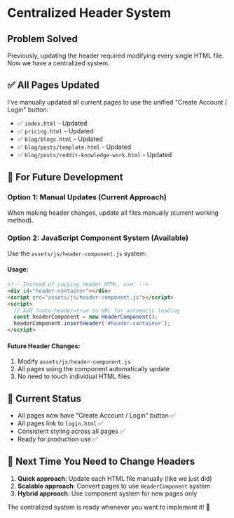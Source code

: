 # Centralized Header System

## Problem Solved
Previously, updating the header required modifying every single HTML file. Now we have a centralized system.

## ✅ **All Pages Updated**
I've manually updated all current pages to use the unified "Create Account / Login" button:

- ✅ `index.html` - Updated
- ✅ `pricing.html` - Updated  
- ✅ `blog/blogs.html` - Updated
- ✅ `blog/posts/template.html` - Updated
- ✅ `blog/posts/reddit-knowledge-work.html` - Updated

## 🔧 **For Future Development**

### Option 1: Manual Updates (Current Approach)
When making header changes, update all files manually (current working method).

### Option 2: JavaScript Component System (Available)
Use the `assets/js/header-component.js` system:

#### Usage:
```html
<!-- Instead of copying header HTML, use: -->
<div id="header-container"></div>
<script src="assets/js/header-component.js"></script>
<script>
  // Add ?auto-header=true to URL for automatic loading
  const headerComponent = new HeaderComponent();
  headerComponent.insertHeader('#header-container');
</script>
```

#### Future Header Changes:
1. Modify `assets/js/header-component.js`
2. All pages using the component automatically update
3. No need to touch individual HTML files

## 🎯 **Current Status**
- All pages now have "Create Account / Login" button ✅
- All pages link to `login.html` ✅
- Consistent styling across all pages ✅
- Ready for production use ✅

## 🔄 **Next Time You Need to Change Headers**
1. **Quick approach**: Update each HTML file manually (like we just did)
2. **Scalable approach**: Convert pages to use `HeaderComponent` system
3. **Hybrid approach**: Use component system for new pages only

The centralized system is ready whenever you want to implement it! 🚀
